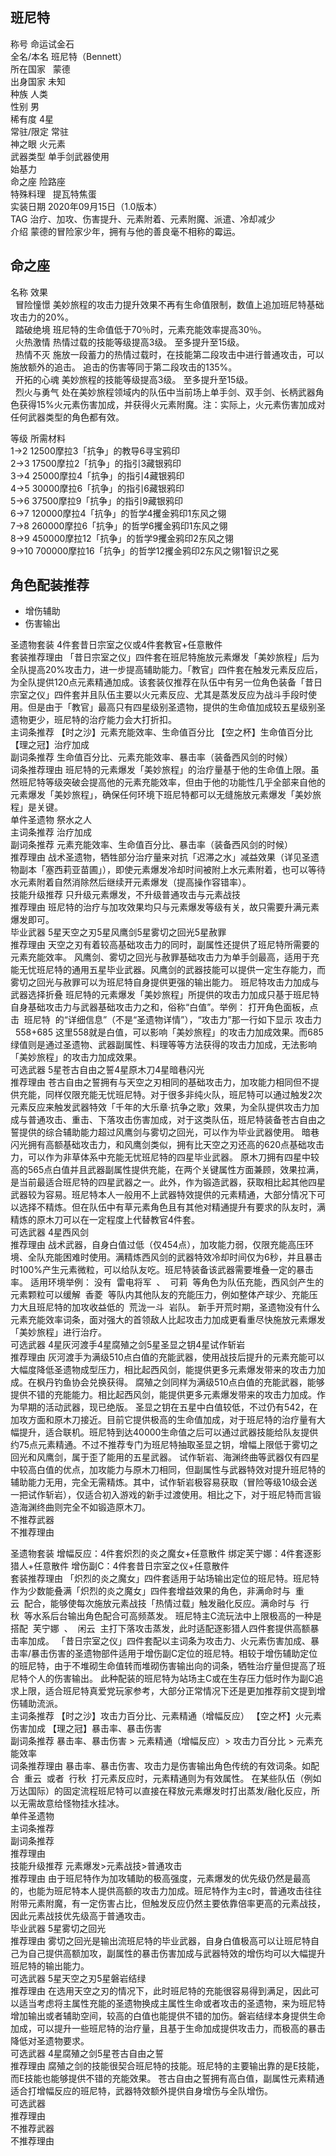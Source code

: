 班尼特
---

  
称号 命运试金石  
全名/本名 班尼特（Bennett）  
所在国家   蒙德    
出身国家 未知  
种族 人类  
性别 男  
稀有度 4星  
常驻/限定 常驻  
神之眼 火元素  
武器类型 单手剑武器使用  
始基力  
命之座 险路座  
特殊料理   提瓦特焦蛋    
实装日期 2020年09月15日（1.0版本）  
TAG 治疗、加攻、伤害提升、元素附着、元素附魔、派遣、冷却减少  
介绍 蒙德的冒险家少年，拥有与他的善良毫不相称的霉运。

  

  

命之座
---

  
名称 效果  
  冒险憧憬 美妙旅程的攻击力提升效果不再有生命值限制，数值上追加班尼特基础攻击力的20%。  
  踏破绝境 班尼特的生命值低于70％时，元素充能效率提高30％。  
  火热激情 热情过载的技能等级提高3级。 至多提升至15级。  
  热情不灭 施放一段蓄力的热情过载时，在技能第二段攻击中进行普通攻击，可以施放额外的追击。 追击的伤害等同于第二段攻击的135%。  
  开拓的心魂 美妙旅程的技能等级提高3级。 至多提升至15级。  
  烈火与勇气 处在美妙旅程领域内的队伍中当前场上单手剑、双手剑、长柄武器角色获得15%火元素伤害加成，并获得火元素附魔。注：实际上，火元素伤害加成对任何武器类型的角色都有效。

  
等级 所需材料  
1→2 12500摩拉3「抗争」的教导6寻宝鸦印  
2→3 17500摩拉2「抗争」的指引3藏银鸦印  
3→4 25000摩拉4「抗争」的指引4藏银鸦印  
4→5 30000摩拉6「抗争」的指引6藏银鸦印  
5→6 37500摩拉9「抗争」的指引9藏银鸦印  
6→7 120000摩拉4「抗争」的哲学4攫金鸦印1东风之翎  
7→8 260000摩拉6「抗争」的哲学6攫金鸦印1东风之翎  
8→9 450000摩拉12「抗争」的哲学9攫金鸦印2东风之翎  
9→10 700000摩拉16「抗争」的哲学12攫金鸦印2东风之翎1智识之冕

角色配装推荐
------

*   增伤辅助
*   伤害输出

  
圣遗物套装 4件套昔日宗室之仪或4件套教官+任意散件  
套装推荐理由 「昔日宗室之仪」四件套在班尼特施放元素爆发「美妙旅程」后为全队提高20%攻击力，进一步提高辅助能力。「教官」四件套在触发元素反应后，为全队提供120点元素精通加成。该套装仅推荐在队伍中有另一位角色装备「昔日宗室之仪」四件套并且队伍主要以火元素反应、尤其是蒸发反应为战斗手段时使用。但是由于「教官」最高只有四星级别圣遗物，提供的生命值加成较五星级别圣遗物更少，班尼特的治疗能力会大打折扣。  
主词条推荐 【时之沙】元素充能效率、生命值百分比 【空之杯】生命值百分比 【理之冠】治疗加成  
副词条推荐 生命值百分比、元素充能效率、暴击率（装备西风剑的时候）  
词条推荐理由 班尼特的元素爆发「美妙旅程」的治疗量基于他的生命值上限。虽然班尼特等级突破会提高他的元素充能效率，但由于他的功能性几乎全部来自他的元素爆发「美妙旅程」，确保任何环境下班尼特都可以无缝施放元素爆发「美妙旅程」是关键。  
单件圣遗物 祭水之人  
主词条推荐 治疗加成  
副词条推荐 元素充能效率、生命值百分比、暴击率（装备西风剑的时候）  
推荐理由 战术圣遗物，牺牲部分治疗量来对抗「迟滞之水」减益效果（详见圣遗物副本「塞西莉亚苗圃」），即使元素爆发冷却时间被附上水元素附着，也可以等待水元素附着自然消除然后继续开元素爆发（提高操作容错率）。  
技能升级推荐 只升级元素爆发，不升级普通攻击与元素战技  
推荐理由 班尼特的治疗与加攻效果均只与元素爆发等级有关，故只需要升满元素爆发即可。  
毕业武器 5星天空之刃5星风鹰剑5星雾切之回光5星赦罪  
推荐理由 天空之刃有着较高基础攻击力的同时，副属性还提供了班尼特所需要的元素充能效率。 风鹰剑、雾切之回光与赦罪基础攻击力为单手剑最高，适用于充能无忧班尼特的通用五星毕业武器。风鹰剑的武器技能可以提供一定生存能力，而雾切之回光与赦罪可以为班尼特自身提供更强的输出能力。 班尼特攻击力加成与武器选择折叠 班尼特的元素爆发「美妙旅程」所提供的攻击力加成只基于班尼特自身基础攻击力与武器基础攻击力之和，俗称“白值”。举例： 打开角色面板，点击  班尼特  的“详细信息”（不是“圣遗物详情”），“攻击力”那一行如下显示 攻击力   558+685 这里558就是白值，可以影响「美妙旅程」的攻击力加成效果。而685绿值则是通过圣遗物、武器副属性、料理等等方法获得的攻击力加成，无法影响「美妙旅程」的攻击力加成效果。  
可选武器 5星苍古自由之誓4星原木刀4星暗巷闪光  
推荐理由 苍古自由之誓拥有与天空之刃相同的基础攻击力，加攻能力相同但不提供充能，同样仅限充能无忧班尼特。对于很多非纯火队，班尼特可以通过触发2次元素反应来触发武器特效「千年的大乐章·抗争之歌」效果，为全队提供攻击力加成与普通攻击、重击、下落攻击伤害加成，对于这类队伍，班尼特装备苍古自由之誓提供的综合辅助能力超过风鹰剑与雾切之回光，可以作为毕业武器使用。 暗巷闪光拥有高额基础攻击力，和风鹰剑类似，拥有比天空之刃还高的620点基础攻击力，可以作为非草体系中充能无忧班尼特的四星毕业武器。 原木刀拥有四星中较高的565点白值并且武器副属性提供充能，在两个关键属性方面兼顾，效果拉满，是当前最适合班尼特的四星武器之一。此外，作为锻造武器，获取相比起其他四星武器较为容易。班尼特本人一般用不上武器特效提供的元素精通，大部分情况下可以选择不精炼。但在队伍中有草元素角色且有其他对精通提升有要求的队友时，满精炼的原木刀可以在一定程度上代替教官4件套。  
可选武器 4星西风剑  
推荐理由 战术武器，自身白值过低（仅454点），加攻能力弱，仅限充能高压环境、全队充能困难时使用。满精炼西风剑的武器特效冷却时间仅为6秒，并且暴击时100%产生元素微粒，可以给队友吃。班尼特装备该武器需要堆叠一定的暴击率。 适用环境举例： 没有  雷电将军  、  可莉  等角色为队伍充能，西风剑产生的元素颗粒可以缓解  香菱  等队内其他队友的充能压力，例如整体产球少、充能压力大且班尼特的加攻收益低的  荒泷一斗  岩队。 新手开荒时期，圣遗物没有什么元素充能效率词条，面对强大的首领敌人比起攻击力加成更看重尽快施放元素爆发「美妙旅程」进行治疗。  
可选武器 4星灰河渡手4星腐殖之剑5星圣显之钥4星试作斩岩  
推荐理由 灰河渡手为满级510点白值的充能武器，使用战技后提升的元素充能可以大幅度降低圣遗物成型压力，相比起西风剑，能提供更多元素爆发带来的攻击力加成。在枫丹钓鱼协会兑换获得。 腐殖之剑同样为满级510点白值的充能武器，能够提供不错的充能能力。相比起西风剑，能提供更多元素爆发带来的攻击力加成。作为早期的活动武器，现已绝版。 圣显之钥在五星中白值较低，不过仍有542，在加攻方面和原木刀接近。目前它提供极高的生命值加成，对于班尼特的治疗量有大幅提升，适合联机。班尼特到达40000生命值之后可以通过武器技能给队友提供约75点元素精通。不过不推荐专门为班尼特抽取圣显之钥，增幅上限低于雾切之回光和风鹰剑，属于歪了能用的五星武器。 试作斩岩、海渊终曲等武器仅有四星中较高白值的优点，加攻能力与原木刀相同，但副属性与武器特效对提升班尼特的辅助能力无用，完全无需精炼。其中，试作斩岩极容易获取（冒险等级10级会送一把试作斩岩），仅适合初入游戏的新手过渡使用。相比之下，对于班尼特而言锻造海渊终曲则完全不如锻造原木刀。  
不推荐武器  
不推荐理由

  
圣遗物套装 增幅反应：4件套炽烈的炎之魔女+任意散件 绑定芙宁娜：4件套逐影猎人+任意散件 增伤副C：4件套昔日宗室之仪+任意散件  
套装推荐理由 「炽烈的炎之魔女」四件套适用于站场输出定位的班尼特。班尼特作为少数能叠满「炽烈的炎之魔女」四件套增益效果的角色，非满命时与  重云  配合，能够使每次施放元素战技「热情过载」触发融化反应。满命时与  行秋  等水系后台输出角色配合可高频蒸发。 班尼特主C流玩法中上限极高的一种是搭配  芙宁娜  、  闲云  主打下落攻击蒸发，此时适配逐影猎人四件套提供高额暴击率加成。 「昔日宗室之仪」四件套配以主词条为攻击力、火元素伤害加成、暴击率/暴击伤害的圣遗物部件适用于增伤副C定位的班尼特。相较于增伤辅助定位的班尼特，由于不堆砌生命值转而堆砌伤害输出向的词条，牺牲治疗量但提高了班尼特个人的伤害输出。 此种配装的班尼特为站场主C或在生存压力低时作为副C追求上限，适合班尼特真爱党玩家参考，大部分正常情况下还是更加推荐前文提到增伤辅助流派。  
主词条推荐 【时之沙】攻击力百分比、元素精通（增幅反应） 【空之杯】火元素伤害加成 【理之冠】暴击率、暴击伤害  
副词条推荐 暴击率、暴击伤害 > 元素精通（增幅反应）> 攻击力百分比 > 元素充能效率  
词条推荐理由 暴击率、暴击伤害、攻击力是伤害输出角色传统的有效词条。如配合  重云  或者  行秋  打元素反应时，元素精通则为有效属性。 在某些队伍（例如万达国际）的固定流程班尼特可以直接在释放元素爆发时打出蒸发/融化反应，所以无需故意给怪物挂水挂冰。  
单件圣遗物  
主词条推荐  
副词条推荐  
推荐理由  
技能升级推荐 元素爆发>元素战技>普通攻击  
推荐理由 由于班尼特作为加攻辅助的极高强度，元素爆发的优先级仍然是最高的，也能为班尼特本人提供高额的攻击力加成。班尼特作为主c时，普通攻击往往附带元素附魔，有一定伤害占比，但触发反应仍然主要依靠倍率更高的元素战技，因此元素战技优先级高于普通攻击。  
毕业武器 5星雾切之回光  
推荐理由 雾切之回光是输出流班尼特的毕业武器，自身白值极高可以让班尼特自己为自己提供高额加攻，副属性的暴击伤害加成与武器特效的增伤均可以大幅提升班尼特的输出能力。  
可选武器 5星天空之刃5星磐岩结绿  
推荐理由 在选用天空之刃的情况下，此时班尼特的充能很容易得到满足，因此可以适当考虑将主属性充能的圣遗物换成主属性生命或者攻击的圣遗物，来为班尼特增加输出或者辅助空间，较高的白值也能提供不错的加伤。磐岩结绿本身提供生命加成，可以提升一些班尼特的治疗量，且基于生命加成提供攻击力，而极高的暴击降低对圣遗物要求。  
可选武器 4星腐殖之剑5星苍古自由之誓  
推荐理由 腐殖之剑的技能很契合班尼特的技能。班尼特的主要输出靠的是E技能，而E技能也能够提供不错的充能效果。 苍古自由之誓拥有高白值，副属性元素精通适合打增幅反应的班尼特，武器特效额外提供自身增伤与全队增伤。  
可选武器  
推荐理由  
不推荐武器  
不推荐理由